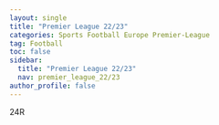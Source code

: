```yaml
---
layout: single
title: "Premier League 22/23"
categories: Sports Football Europe Premier-League
tag: Football
toc: false
sidebar:
  title: "Premier League 22/23"
  nav: premier_league_22/23
author_profile: false
---
```


<div class="football-field" >
  <div class="border-line">
  <div class="midline">
  <div class="goal-line1">
  <div class="goal-line2">
  <div class="goal-line1-2">
  <div class="goal-line2-2">
  <div class="midcircle">
  <div class="goal-circle1">
  <div class="goal-circle2">
  <div class="football-title-premierleague"></div>
  <div class="football-round">24R</div>
</div>